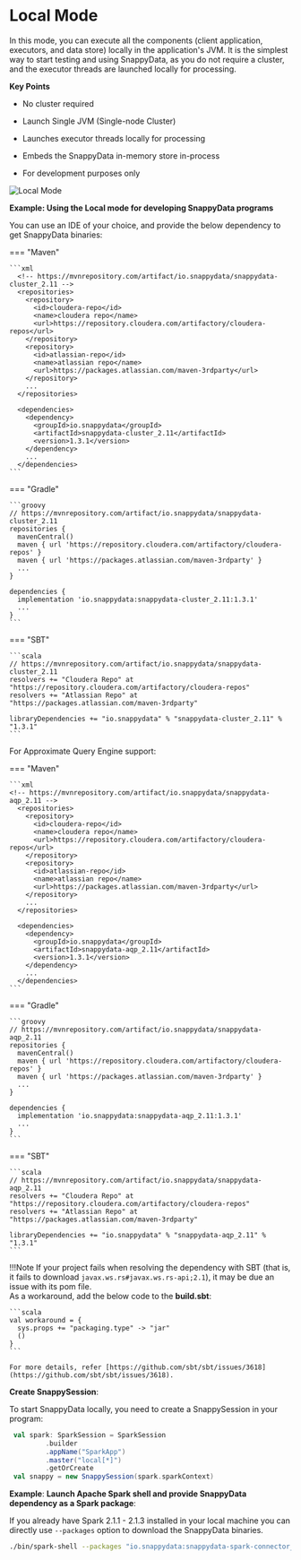 <a id="localmode"></a>
# Local Mode

In this mode, you can execute all the components (client application, executors, and data store) locally in the application's JVM. It is the simplest way to start testing and using SnappyData, as you do not require a cluster, and the  executor threads are launched locally for processing.

**Key Points**

* No cluster required

* Launch Single JVM (Single-node Cluster)

* Launches executor threads locally for processing

* Embeds the SnappyData in-memory store in-process

* For development purposes only

![Local Mode](../Images/SnappyLocalMode.png)

**Example: Using the Local mode for developing SnappyData programs**

You can use an IDE of your choice, and provide the below dependency to get SnappyData binaries:

=== "Maven"

    ```xml
      <!-- https://mvnrepository.com/artifact/io.snappydata/snappydata-cluster_2.11 -->
      <repositories>
        <repository>
          <id>cloudera-repo</id>
          <name>cloudera repo</name>
          <url>https://repository.cloudera.com/artifactory/cloudera-repos</url>
        </repository>
        <repository>
          <id>atlassian-repo</id>
          <name>atlassian repo</name>
          <url>https://packages.atlassian.com/maven-3rdparty</url>
        </repository>
        ...
      </repositories>

      <dependencies>
        <dependency>
          <groupId>io.snappydata</groupId>
          <artifactId>snappydata-cluster_2.11</artifactId>
          <version>1.3.1</version>
        </dependency>
        ...
      </dependencies>
    ```

=== "Gradle"

    ```groovy
    // https://mvnrepository.com/artifact/io.snappydata/snappydata-cluster_2.11
    repositories {
      mavenCentral()
      maven { url 'https://repository.cloudera.com/artifactory/cloudera-repos' }
      maven { url 'https://packages.atlassian.com/maven-3rdparty' }
      ...
    }

    dependencies {
      implementation 'io.snappydata:snappydata-cluster_2.11:1.3.1'
      ...
    }
    ```

=== "SBT"

    ```scala
    // https://mvnrepository.com/artifact/io.snappydata/snappydata-cluster_2.11
    resolvers += "Cloudera Repo" at "https://repository.cloudera.com/artifactory/cloudera-repos"
    resolvers += "Atlassian Repo" at "https://packages.atlassian.com/maven-3rdparty"

    libraryDependencies += "io.snappydata" % "snappydata-cluster_2.11" % "1.3.1"
    ```

For Approximate Query Engine support:

=== "Maven"

    ```xml
    <!-- https://mvnrepository.com/artifact/io.snappydata/snappydata-aqp_2.11 -->
      <repositories>
        <repository>
          <id>cloudera-repo</id>
          <name>cloudera repo</name>
          <url>https://repository.cloudera.com/artifactory/cloudera-repos</url>
        </repository>
        <repository>
          <id>atlassian-repo</id>
          <name>atlassian repo</name>
          <url>https://packages.atlassian.com/maven-3rdparty</url>
        </repository>
        ...
      </repositories>

      <dependencies>
        <dependency>
          <groupId>io.snappydata</groupId>
          <artifactId>snappydata-aqp_2.11</artifactId>
          <version>1.3.1</version>
        </dependency>
        ...
      </dependencies>
    ```

=== "Gradle"

    ```groovy
    // https://mvnrepository.com/artifact/io.snappydata/snappydata-aqp_2.11
    repositories {
      mavenCentral()
      maven { url 'https://repository.cloudera.com/artifactory/cloudera-repos' }
      maven { url 'https://packages.atlassian.com/maven-3rdparty' }
      ...
    }

    dependencies {
      implementation 'io.snappydata:snappydata-aqp_2.11:1.3.1'
      ...
    }
    ```

=== "SBT"

    ```scala
    // https://mvnrepository.com/artifact/io.snappydata/snappydata-aqp_2.11
    resolvers += "Cloudera Repo" at "https://repository.cloudera.com/artifactory/cloudera-repos"
    resolvers += "Atlassian Repo" at "https://packages.atlassian.com/maven-3rdparty"

    libraryDependencies += "io.snappydata" % "snappydata-aqp_2.11" % "1.3.1"
    ```

!!!Note
    If your project fails when resolving the dependency with SBT (that is, it fails to download `javax.ws.rs#javax.ws.rs-api;2.1`), it may be due an issue with its pom file. </br>As a workaround, add the below code to the **build.sbt**:

    ```scala
    val workaround = {
      sys.props += "packaging.type" -> "jar"
      ()
    }
    ```

    For more details, refer [https://github.com/sbt/sbt/issues/3618](https://github.com/sbt/sbt/issues/3618).

**Create SnappySession**:

To start SnappyData locally, you need to create a SnappySession in your program:

```scala
 val spark: SparkSession = SparkSession
         .builder
         .appName("SparkApp")
         .master("local[*]")
         .getOrCreate
 val snappy = new SnappySession(spark.sparkContext)
```


**Example**: **Launch Apache Spark shell and provide SnappyData dependency as a Spark package**:

If you already have Spark 2.1.1 - 2.1.3 installed in your local machine you can directly use `--packages` option to download the SnappyData binaries.

```sh
./bin/spark-shell --packages "io.snappydata:snappydata-spark-connector_2.11:1.3.1-HF-1"
```
